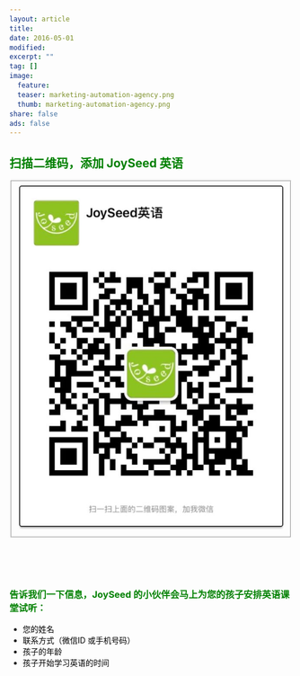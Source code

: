 ```yaml
---
layout: article
title: 
date: 2016-05-01
modified: 
excerpt: ""
tag: []
image:
  feature:
  teaser: marketing-automation-agency.png
  thumb: marketing-automation-agency.png
share: false
ads: false
---
```


## <font color="green">扫描二维码，添加 JoySeed 英语</font>
<fieldset>
<div align="right">
<img src="../images/wechat.jpg" alt="class struct"/>
</div>
<div>
</div>
</fieldset>

<br/><br/><br/>

### <font color="green">告诉我们一下信息，JoySeed 的小伙伴会马上为您的孩子安排英语课堂试听：</font>    <br/>
* <font color="black">您的姓名</font> 
* <font color="black">联系方式（微信ID 或手机号码）</font> 
* <font color="black">孩子的年龄</font> 
* <font color="black">孩子开始学习英语的时间</font> 
